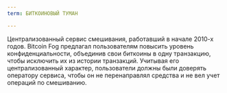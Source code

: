 ```yaml
---
term: БИТКОИНОВЫЙ ТУМАН

---
```

Централизованный сервис смешивания, работавший в начале 2010-х годов. Bitcoin Fog предлагал пользователям повысить уровень конфиденциальности, объединив свои биткоины в одну транзакцию, чтобы исключить их из истории транзакций. Учитывая его централизованный характер, пользователи должны были доверять оператору сервиса, чтобы он не перенаправлял средства и не вел учет операций по смешиванию.